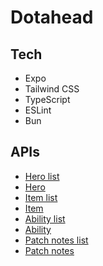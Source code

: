 # Dotahead

## Tech

- Expo
- Tailwind CSS
- TypeScript
- ESLint
- Bun

## APIs

- [Hero list](https://www.dota2.com/datafeed/herolist?language=english)
- [Hero](https://www.dota2.com/datafeed/herodata?language=english&hero_id=73)
- [Item list](https://www.dota2.com/datafeed/itemlist?language=english)
- [Item](https://www.dota2.com/datafeed/itemdata?language=english&item_id=600)
- [Ability list](https://www.dota2.com/datafeed/abilitylist?language=english)
- [Ability](https://www.dota2.com/datafeed/abilitydata?language=english&ability_id=5586)
- [Patch notes list](https://www.dota2.com/datafeed/patchnoteslist?language=english)
- [Patch notes](https://www.dota2.com/datafeed/patchnotes?version=7.34d&language=english)
